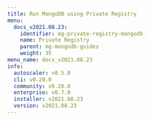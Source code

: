 ```yaml
---
title: Run MongoDB using Private Registry
menu:
  docs_v2021.08.23:
    identifier: mg-private-registry-mongodb
    name: Private Registry
    parent: mg-mongodb-guides
    weight: 35
menu_name: docs_v2021.08.23
info:
  autoscaler: v0.5.0
  cli: v0.20.0
  community: v0.20.0
  enterprise: v0.7.0
  installer: v2021.08.23
  version: v2021.08.23
---
```


